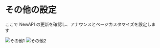 # その他の設定

ここで NewAPI の更新を確認し、アナウンスとページカスタマイズを設定します

![その他1](../../../assets/guide/other-setting-1.png)
![その他2](../../../assets/guide/other-setting-2.png)